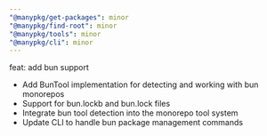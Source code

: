 ```yaml
---
"@manypkg/get-packages": minor
"@manypkg/find-root": minor
"@manypkg/tools": minor
"@manypkg/cli": minor
---
```


feat: add bun support

- Add BunTool implementation for detecting and working with bun monorepos
- Support for bun.lockb and bun.lock files
- Integrate bun tool detection into the monorepo tool system
- Update CLI to handle bun package management commands
